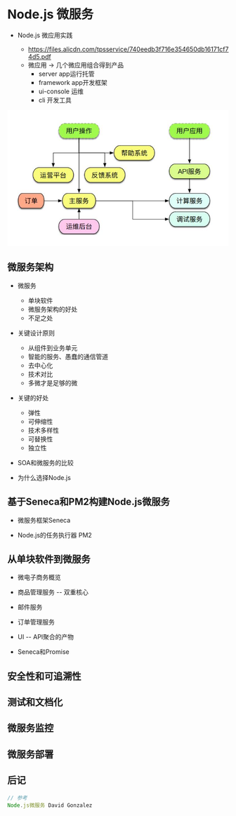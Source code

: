 # Node.js 微服务

- Node.js 微应用实践

  - <https://files.alicdn.com/tpsservice/740eedb3f716e354650db16171cf74d5.pdf>
  - 微应用 -> 几个微应用组合得到产品
    - server app运行托管
    - framework app开发框架
    - ui-console 运维
    - cli 开发工具

![](/assets/img/js/node-micro.jpg)

## 微服务架构

- 微服务

  - 单块软件
  - 微服务架构的好处
  - 不足之处

- 关键设计原则

  - 从组件到业务单元
  - 智能的服务、愚蠢的通信管道
  - 去中心化
  - 技术对比
  - 多微才是足够的微

- 关键的好处

  - 弹性
  - 可伸缩性
  - 技术多样性
  - 可替换性
  - 独立性

- SOA和微服务的比较

- 为什么选择Node.js

## 基于Seneca和PM2构建Node.js微服务

- 微服务框架Seneca

- Node.js的任务执行器 PM2

## 从单块软件到微服务

- 微电子商务概览

- 商品管理服务 -- 双重核心

- 邮件服务

- 订单管理服务

- UI -- API聚合的产物

- Seneca和Promise

## 安全性和可追溯性

## 测试和文档化

## 微服务监控

## 微服务部署

## 后记

```javascript
// 参考
Node.js微服务 David Gonzalez
```
